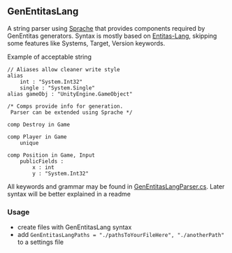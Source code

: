 ## GenEntitasLang

A string parser using [Sprache](https://github.com/sprache/Sprache) that provides components required by GenEntitas generators.
Syntax is mostly based on [Entitas-Lang](https://github.com/mzaks/Entitas-Lang), skipping some features like Systems, Target, Version keywords.

Example of acceptable string
```
// Aliases allow cleaner write style 
alias
    int : "System.Int32"
    single : "System.Single"
alias gameObj : "UnityEngine.GameObject"

/* Comps provide info for generation.
 Parser can be extended using Sprache */

comp Destroy in Game

comp Player in Game
    unique

comp Position in Game, Input
    publicFields :
        x : int
        y : "System.Int32"

```

All keywords and grammar may be found in [GenEntitasLangParser.cs](./Sources/GenEntitasLangParser.cs).
Later syntax will be better explained in a readme

### Usage
  - create files with GenEntitasLang syntax
  - add `GenEntitasLangPaths = "./pathsToYourFileHere", "./anotherPath"` to a settings file
